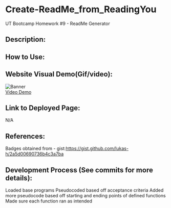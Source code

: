 # Create-ReadMe_from_ReadingYou
UT Bootcamp Homework #9 - ReadMe Generator

## Description:


## How to Use:


## Website Visual Demo(Gif/video):
![Banner](./demos/) <br />
<a href="">Video Demo</a>

## Link to Deployed Page:
N/A

## References:
Badges obtained from - gist:https://gist.github.com/lukas-h/2a5d00690736b4c3a7ba

## Development Process (See commits for more details):
Loaded base programs 
Pseudocoded based off acceptance criteria
Added more pseudocode based off starting and ending points of defined functions
Made sure each function ran as intended